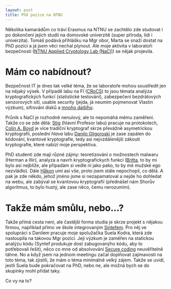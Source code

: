 ```yaml
---
layout: post
title: PhD pozice na NTNU
---
```


Několika kamarádům co tráví Erasmus na NTNU se zachtělo zde studovat i po dokončení jejich studií na domovské univerzitě (super příroda, lidi i univerzita). Tomáš podává přihlášku na Mgr obor, Marta se snaží dostat na PhD pozici a já jsem věci nechal plynout. Ale moje aktivita v laboratoři bezpečnosti ([NTNU Applied Cryptology Lab (NaCl)](http://www.item.ntnu.no/research/nacl/start)) se nějak projevila.

# Mám co nabídnout?

Bezpečnost IT je dnes tak velké téma, že se laboratoře mohou soustředit jen na nějaký výsek. V případě labu na FI ([CRoCS](https://www.fi.muni.cz/research/crocs/)) to jsou témata analýza kryptografických funkcí (statistické testování), zabezpečení bezdrátových senzorových sítí, usable security (jejda, já neumím pojmenovat Vlastin výzkum), sifrování disků a [mnoho dalšího](https://www.fi.muni.cz/research/crocs/).

Průnik s NaCl je rozhodně nenulový, ale to nepomáhá mému zaměření. Takže co se zde dělá: [Stig](https://www.ntnu.edu/employees/sfm) (hlavní Profesor labu) pracuje na protokolech, [Colin A. Boyd](https://www.ntnu.edu/employees/colinab) je více tradiční kryptograf skrze převážně asymetrickou kryptografii, poslední *hlava* labu [Danilo Gligoroski](https://www.ntnu.edu/employees/danilog) je zase zapálen do kódování, kvantové kryptografie, tedy asi nejvzdálenější zákoutí kryptografie, které nabízí moje perspektiva.

PhD studenti zde mají různé zájmy: teoretizování o možnostech malwaru (Herman a Illir), analyza a navrh kryptografickych funkci ([Britta](https://www.ntnu.edu/employees/britthal), to by mi bylo asi nejblíže, ale připadám si vedle ní jako pako, to by mé mužské ego nezvládlo). Dále [Håkon](https://www.ntnu.edu/employees/hakoja) umí asi vše, proto jsem stále nepochopil, co dělá. A pak je zde někdo, jehož jméno jsme si nezapamatoval a nejde ho dohledat na webu, ale zabýval se kvantovou kryptografií (přednášel nám Shorův algoritmus, to bylo hustý, ale zase něco, čemu nerozumím).

# Takže mám smůlu, nebo...?

Takže přímá cesta není, ale častější forma studia je skrze projekt s nějakou firmou, například přímo ve škole integrovaným [Sintefem](http://www.sintef.no/). Pro něj ve spolupráci s Danilem pracuje moje spolužačka Suela Kodra, která zde nastoupila na takovou Mgr pozici. Její výzkum je zaměřen na statickou analýzu kódu (Syntef produkuje dost zabugovanýho kódu, aby to potřebovali řešit), něco co mne od absolvování [Secure coding](https://is.muni.cz/predmet/fi/podzim2013/PA193) neuvěřitelně táhne. No a když jsem na jednom meetingu začal doplňovat zajímavosti na toto téma, tak zjistili, že mám o téma minimálně velký zájem. Takže se uvidí, jestli Suela bude pokračovat na PhD, nebo ne, ale možná bych se do skupinky mohl přidat taky.

Co vy na to?
